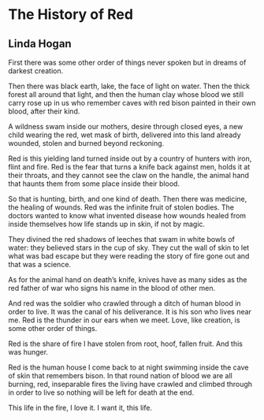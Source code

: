 # The History of Red
## Linda Hogan
First
there was some other order of things
never spoken
but in dreams of darkest creation.

Then there was black earth,
lake, the face of light on water.
Then the thick forest all around
that light,
and then the human clay
whose blood we still carry
rose up in us
who remember caves with red bison
painted in their own blood,
after their kind.

A wildness
swam inside our mothers,
desire through closed eyes,
a new child
wearing the red, wet mask of birth,
delivered into this land
already wounded,
stolen and burned
beyond reckoning.

Red is this yielding land
turned inside out
by a country of hunters
with iron, flint and fire.
Red is the fear
that turns a knife back
against men, holds it at their throats,
and they cannot see the claw on the handle,
the animal hand
that haunts them
from some place inside their blood.

So that is hunting, birth,
and one kind of death.
Then there was medicine, the healing of wounds.
Red was the infinite fruit
of stolen bodies.
The doctors wanted to know
what invented disease
how wounds healed
from inside themselves
how life stands up in skin,
if not by magic.

They divined the red shadows of leeches
that swam in white bowls of water:
they believed stars
in the cup of sky.
They cut the wall of skin
to let
what was bad escape
but they were reading the story of fire
gone out
and that was a science.

As for the animal hand on death’s knife,
knives have as many sides
as the red father of war
who signs his name
in the blood of other men.

And red was the soldier
who crawled
through a ditch
of human blood in order to live.
It was the canal of his deliverance.
It is his son who lives near me.
Red is the thunder in our ears
when we meet.
Love, like creation,
is some other order of things.

Red is the share of fire
I have stolen
from root, hoof, fallen fruit.
And this was hunger.

Red is the human house
I come back to at night
swimming inside the cave of skin
that remembers bison.
In that round nation
of blood
we are all burning,
red, inseparable fires
the living have crawled
and climbed through
in order to live
so nothing will be left
for death at the end.

This life in the fire, I love it.
I want it,
this life.